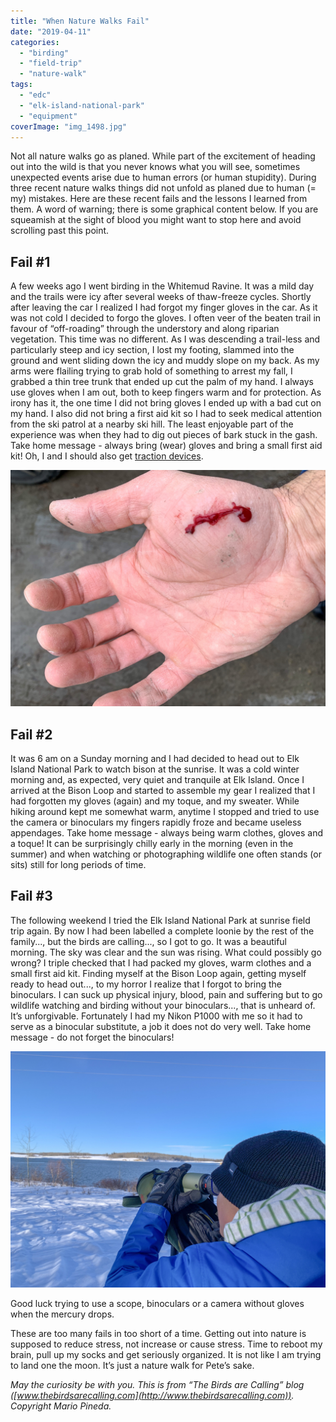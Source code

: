 ```yaml
---
title: "When Nature Walks Fail"
date: "2019-04-11"
categories: 
  - "birding"
  - "field-trip"
  - "nature-walk"
tags: 
  - "edc"
  - "elk-island-national-park"
  - "equipment"
coverImage: "img_1498.jpg"
---
```


Not all nature walks go as planed. While part of the excitement of heading out into the wild is that you never knows what you will see, sometimes unexpected events arise due to human errors (or human stupidity). During three recent nature walks things did not unfold as planed due to human (= my) mistakes. Here are these recent fails and the lessons I learned from them. A word of warning; there is some graphical content below. If you are squeamish at the sight of blood you might want to stop here and avoid scrolling past this point.

## Fail #1

A few weeks ago I went birding in the Whitemud Ravine. It was a mild day and the trails were icy after several weeks of thaw-freeze cycles. Shortly after leaving the car I realized I had forgot my finger gloves in the car. As it was not cold I decided to forgo the gloves. I often veer of the beaten trail in favour of “off-roading” through the understory and along riparian vegetation. This time was no different. As I was descending a trail-less and particularly steep and icy section, I lost my footing, slammed into the ground and went sliding down the icy and muddy slope on my back. As my arms were flailing trying to grab hold of something to arrest my fall, I grabbed a thin tree trunk that ended up cut the palm of my hand. I always use gloves when I am out, both to keep fingers warm and for protection. As irony has it, the one time I did not bring gloves I ended up with a bad cut on my hand. I also did not bring a first aid kit so I had to seek medical attention from the ski patrol at a nearby ski hill. The least enjoyable part of the experience was when they had to dig out pieces of bark stuck in the gash. Take home message - always bring (wear) gloves and bring a small first aid kit! Oh, I and I should also get [traction devices](https://www.mec.ca/en/product/5051-633/City-Ice-Cleats).

![](images/afb8bc2c-c1b8-47ae-9e01-1e4f30a917f6.jpeg)

## Fail #2

It was 6 am on a Sunday morning and I had decided to head out to Elk Island National Park to watch bison at the sunrise. It was a cold winter morning and, as expected, very quiet and tranquile at Elk Island. Once I arrived at the Bison Loop and started to assemble my gear I realized that I had forgotten my gloves (again) and my toque, and my sweater. While hiking around kept me somewhat warm, anytime I stopped and tried to use the camera or binoculars my fingers rapidly froze and became useless appendages. Take home message - always being warm clothes, gloves and a toque! It can be surprisingly chilly early in the morning (even in the summer) and when watching or photographing wildlife one often stands (or sits) still for long periods of time.

## Fail #3

The following weekend I tried the Elk Island National Park at sunrise field trip again. By now I had been labelled a complete loonie by the rest of the family..., but the birds are calling..., so I got to go. It was a beautiful morning. The sky was clear and the sun was rising. What could possibly go wrong? I triple checked that I had packed my gloves, warm clothes and a small first aid kit. Finding myself at the Bison Loop again, getting myself ready to head out..., to my horror I realize that I forgot to bring the binoculars. I can suck up physical injury, blood, pain and suffering but to go wildlife watching and birding without your binoculars..., that is unheard of. It’s unforgivable. Fortunately I had my Nikon P1000 with me so it had to serve as a binocular substitute, a job it does not do very well. Take home message - do not forget the binoculars!

![](images/img_1498.jpg)

Good luck trying to use a scope, binoculars or a camera without gloves when the mercury drops.

These are too many fails in too short of a time. Getting out into nature is supposed to reduce stress, not increase or cause stress. Time to reboot my brain, pull up my socks and get seriously organized. It is not like I am trying to land one the moon. It’s just a nature walk for Pete’s sake.

_May the curiosity be with you. This is from “The Birds are Calling” blog ([www.thebirdsarecalling.com](http://www.thebirdsarecalling.com)). Copyright Mario Pineda._
